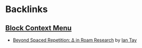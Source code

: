 
# Backlinks
## [Block Context Menu](<Block Context Menu.md>)
- [Beyond Spaced Repetition: Δ in Roam Research](https://www.iantay.dev/post/beyond-spaced-repetition-%CE%B4-in-roam-research/) by [Ian Tay](<Ian Tay.md>)

